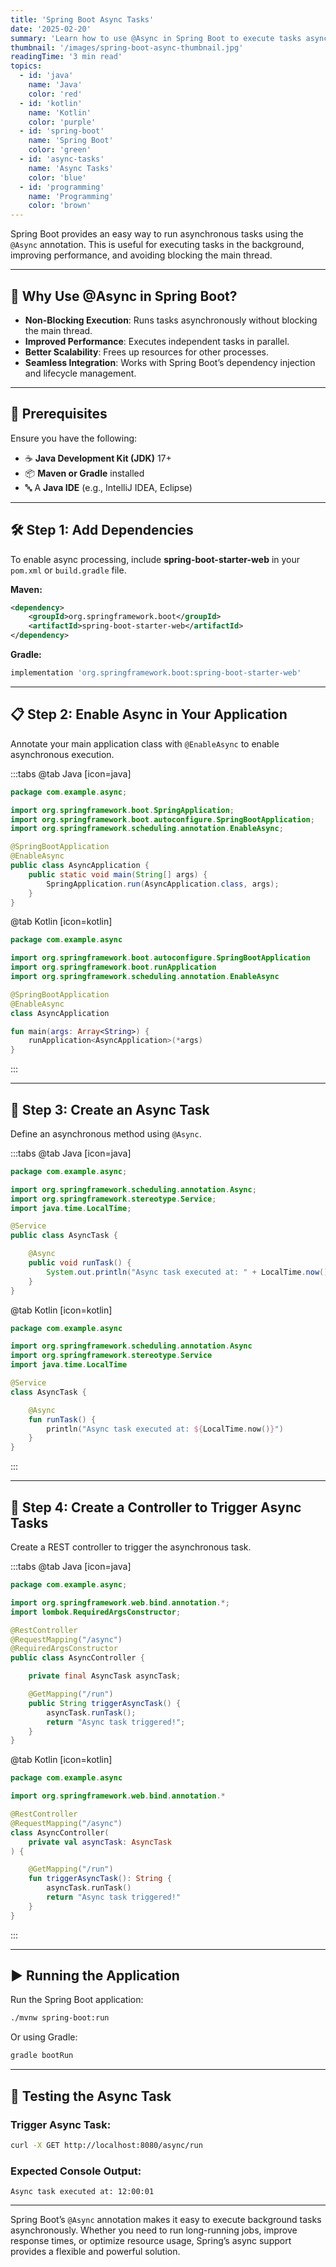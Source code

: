 ```yaml
---
title: 'Spring Boot Async Tasks'
date: '2025-02-20'
summary: 'Learn how to use @Async in Spring Boot to execute tasks asynchronously without blocking the main thread.'
thumbnail: '/images/spring-boot-async-thumbnail.jpg'
readingTime: '3 min read'
topics:
  - id: 'java'
    name: 'Java'
    color: 'red'
  - id: 'kotlin'
    name: 'Kotlin'
    color: 'purple'
  - id: 'spring-boot'
    name: 'Spring Boot'
    color: 'green'
  - id: 'async-tasks'
    name: 'Async Tasks'
    color: 'blue'
  - id: 'programming'
    name: 'Programming'
    color: 'brown'
---
```


Spring Boot provides an easy way to run asynchronous tasks using the `@Async` annotation. This is useful for executing tasks in the background, improving performance, and avoiding blocking the main thread.

---

## 🌟 Why Use @Async in Spring Boot?

- **Non-Blocking Execution**: Runs tasks asynchronously without blocking the main thread.
- **Improved Performance**: Executes independent tasks in parallel.
- **Better Scalability**: Frees up resources for other processes.
- **Seamless Integration**: Works with Spring Boot’s dependency injection and lifecycle management.

---

## 🌟 Prerequisites

Ensure you have the following:

- ☕ **Java Development Kit (JDK)** 17+
- 📦 **Maven or Gradle** installed
- 🔤 A **Java IDE** (e.g., IntelliJ IDEA, Eclipse)

---

## 🛠️ Step 1: Add Dependencies

To enable async processing, include **spring-boot-starter-web** in your `pom.xml` or `build.gradle` file.

**Maven:**

```xml
<dependency>
    <groupId>org.springframework.boot</groupId>
    <artifactId>spring-boot-starter-web</artifactId>
</dependency>
```

**Gradle:**

```groovy
implementation 'org.springframework.boot:spring-boot-starter-web'
```

---

## 📋 Step 2: Enable Async in Your Application

Annotate your main application class with `@EnableAsync` to enable asynchronous execution.

:::tabs
@tab Java [icon=java]

```java
package com.example.async;

import org.springframework.boot.SpringApplication;
import org.springframework.boot.autoconfigure.SpringBootApplication;
import org.springframework.scheduling.annotation.EnableAsync;

@SpringBootApplication
@EnableAsync
public class AsyncApplication {
    public static void main(String[] args) {
        SpringApplication.run(AsyncApplication.class, args);
    }
}
```

@tab Kotlin [icon=kotlin]

```kotlin
package com.example.async

import org.springframework.boot.autoconfigure.SpringBootApplication
import org.springframework.boot.runApplication
import org.springframework.scheduling.annotation.EnableAsync

@SpringBootApplication
@EnableAsync
class AsyncApplication

fun main(args: Array<String>) {
    runApplication<AsyncApplication>(*args)
}
```

:::

---

## 📖 Step 3: Create an Async Task

Define an asynchronous method using `@Async`.

:::tabs
@tab Java [icon=java]

```java
package com.example.async;

import org.springframework.scheduling.annotation.Async;
import org.springframework.stereotype.Service;
import java.time.LocalTime;

@Service
public class AsyncTask {

    @Async
    public void runTask() {
        System.out.println("Async task executed at: " + LocalTime.now());
    }
}
```

@tab Kotlin [icon=kotlin]

```kotlin
package com.example.async

import org.springframework.scheduling.annotation.Async
import org.springframework.stereotype.Service
import java.time.LocalTime

@Service
class AsyncTask {

    @Async
    fun runTask() {
        println("Async task executed at: ${LocalTime.now()}")
    }
}
```

:::

---

## 🔄 Step 4: Create a Controller to Trigger Async Tasks

Create a REST controller to trigger the asynchronous task.

:::tabs
@tab Java [icon=java]

```java
package com.example.async;

import org.springframework.web.bind.annotation.*;
import lombok.RequiredArgsConstructor;

@RestController
@RequestMapping("/async")
@RequiredArgsConstructor
public class AsyncController {

    private final AsyncTask asyncTask;

    @GetMapping("/run")
    public String triggerAsyncTask() {
        asyncTask.runTask();
        return "Async task triggered!";
    }
}
```

@tab Kotlin [icon=kotlin]

```kotlin
package com.example.async

import org.springframework.web.bind.annotation.*

@RestController
@RequestMapping("/async")
class AsyncController(
    private val asyncTask: AsyncTask
) {

    @GetMapping("/run")
    fun triggerAsyncTask(): String {
        asyncTask.runTask()
        return "Async task triggered!"
    }
}
```

:::

---

## ▶️ Running the Application

Run the Spring Boot application:

```bash
./mvnw spring-boot:run
```

Or using Gradle:

```bash
gradle bootRun
```

---

## 🧪 Testing the Async Task

### Trigger Async Task:

```bash
curl -X GET http://localhost:8080/async/run
```

### Expected Console Output:

```plaintext
Async task executed at: 12:00:01
```

---

Spring Boot’s `@Async` annotation makes it easy to execute background tasks asynchronously. Whether you need to run long-running jobs, improve response times, or optimize resource usage, Spring’s async support provides a flexible and powerful solution.
